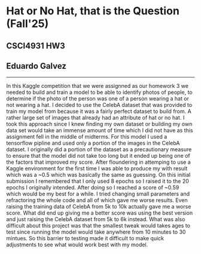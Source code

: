 # Hat or No Hat, that is the Question (Fall'25)
## CSCI4931 HW3
## Eduardo Galvez
---

In this Kaggle competition that we were assignned as our homework 3 we needed to build and train a model to be able to identify photos of people, to determine if the photo of the person was one of a person wearing a hat or not wearing a hat. I decided to use the CelebA dataset that was provided to train my model from because it was a fairly perfect dataset to build from. A rather large set of images that already had an attribute of hat or no hat. I took this approach since I knew finding my own dataset or building my own data set would take an immense amount of time which I did not have as this assignment fell in the middle of midterms. For this model I used a tensorflow pipline and used only a portion of the images in the CelebA dataset. I originally did a portion of the dataset as a precautionary measure to ensure that the model did not take too long but it ended up being one of the factors that improved my score. After floundering in attemping to use a Kaggle environment for the first time I was able to produce my with result which was a ~0.5 which was basically the same as guessing. On this initial submission I remembered that I only used 8 epochs so I raised it to the 20 epochs I originally intended. After doing so I reached a score of ~0.59 which would be my best for a while. I tried changing small parameters and refractoring the whole code and all of which gave me worse results. Even raising the training data of CelebA from 5k to 10k actually gave me a worse score. What did end up giving me a better score was using the best version and just raising the CelebA dataset from 5k to 6k instead. What was also difficult about this project was that the smallest tweak would takes ages to test since running the model would take anywhere from 10 minutes to 30 mintues. So this barrier to testing made it difficult to make quick adjustments to see what would work best with my model.